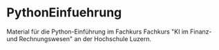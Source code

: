 # PythonEinfuehrung
Material für die Python-Einführung im Fachkurs Fachkurs "KI im Finanz- und Rechnungswesen" an der Hochschule Luzern.